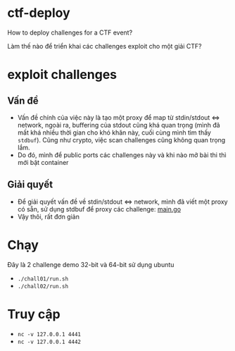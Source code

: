 # ctf-deploy
How to deploy challenges for a CTF event?

Làm thế nào để triển khai các challenges exploit cho một giải CTF?

# exploit challenges
## Vấn đề
- Vấn đề chính của việc này là tạo một proxy để map từ stdin/stdout <=> network, ngoài ra, buffering của stdout cũng khá quan trọng (mình đã mất khá nhiều thời gian cho khó khăn này, cuối cùng mình tìm thấy `stdbuf`). Cũng như crypto, việc scan challenges cũng không quan trọng lắm.
- Do đó, mình để public ports các challenges này và khi nào mở bài thi thì mới bật container

## Giải quyết
- Để giải quyết vấn đề về stdin/stdout <=> network, mình đã viết một proxy có sẵn, sử dụng stdbuf để proxy các challenge: [main.go](../proxy-cmd/main.go)
- Vậy thôi, rất đơn giản

# Chạy
Đây là 2 challenge demo 32-bit và 64-bit sử dụng ubuntu
- `./chall01/run.sh`
- `./chall02/run.sh`

# Truy cập
- `nc -v 127.0.0.1 4441`
- `nc -v 127.0.0.1 4442`
